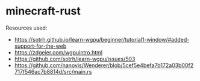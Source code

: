 # minecraft-rust

Resources used:

- https://sotrh.github.io/learn-wgpu/beginner/tutorial1-window/#added-support-for-the-web
- https://zdgeier.com/wgpuintro.html
- https://github.com/sotrh/learn-wgpu/issues/503
- https://github.com/nanovis/Wenderer/blob/5cef5e4befa7b172a03b00f2717f546ac7b8814d/src/main.rs
